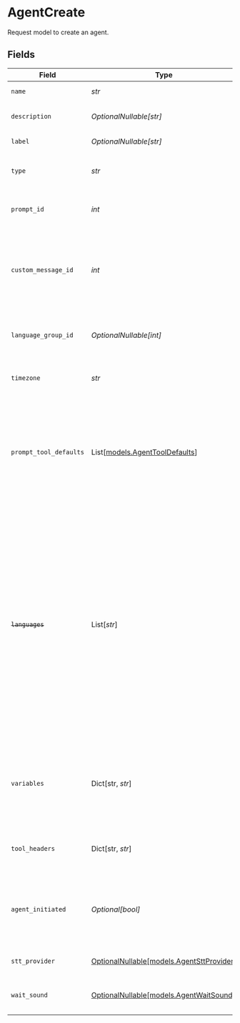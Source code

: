 # AgentCreate

Request model to create an agent.


## Fields

| Field                                                                                                                                                                                                                                                                              | Type                                                                                                                                                                                                                                                                               | Required                                                                                                                                                                                                                                                                           | Description                                                                                                                                                                                                                                                                        | Example                                                                                                                                                                                                                                                                            |
| ---------------------------------------------------------------------------------------------------------------------------------------------------------------------------------------------------------------------------------------------------------------------------------- | ---------------------------------------------------------------------------------------------------------------------------------------------------------------------------------------------------------------------------------------------------------------------------------- | ---------------------------------------------------------------------------------------------------------------------------------------------------------------------------------------------------------------------------------------------------------------------------------- | ---------------------------------------------------------------------------------------------------------------------------------------------------------------------------------------------------------------------------------------------------------------------------------- | ---------------------------------------------------------------------------------------------------------------------------------------------------------------------------------------------------------------------------------------------------------------------------------- |
| `name`                                                                                                                                                                                                                                                                             | *str*                                                                                                                                                                                                                                                                              | :heavy_check_mark:                                                                                                                                                                                                                                                                 | The agent name                                                                                                                                                                                                                                                                     | Weather agent                                                                                                                                                                                                                                                                      |
| `description`                                                                                                                                                                                                                                                                      | *OptionalNullable[str]*                                                                                                                                                                                                                                                            | :heavy_minus_sign:                                                                                                                                                                                                                                                                 | The agent description                                                                                                                                                                                                                                                              | Agent for answering questions about weather.                                                                                                                                                                                                                                       |
| `label`                                                                                                                                                                                                                                                                            | *OptionalNullable[str]*                                                                                                                                                                                                                                                            | :heavy_minus_sign:                                                                                                                                                                                                                                                                 | The agent label                                                                                                                                                                                                                                                                    | Information                                                                                                                                                                                                                                                                        |
| `type`                                                                                                                                                                                                                                                                             | *str*                                                                                                                                                                                                                                                                              | :heavy_check_mark:                                                                                                                                                                                                                                                                 | The agent type. Must be "ca_v1" currently.                                                                                                                                                                                                                                         | ca_v1                                                                                                                                                                                                                                                                              |
| `prompt_id`                                                                                                                                                                                                                                                                        | *int*                                                                                                                                                                                                                                                                              | :heavy_check_mark:                                                                                                                                                                                                                                                                 | ID of the prompt associated with the agent                                                                                                                                                                                                                                         | 1                                                                                                                                                                                                                                                                                  |
| `custom_message_id`                                                                                                                                                                                                                                                                | *int*                                                                                                                                                                                                                                                                              | :heavy_check_mark:                                                                                                                                                                                                                                                                 | Internal ID of the custom message that should be delivered at the beginning of a conversation with the agent                                                                                                                                                                       | 1                                                                                                                                                                                                                                                                                  |
| `language_group_id`                                                                                                                                                                                                                                                                | *OptionalNullable[int]*                                                                                                                                                                                                                                                            | :heavy_minus_sign:                                                                                                                                                                                                                                                                 | Internal ID of the language group associated with the agent                                                                                                                                                                                                                        | 1                                                                                                                                                                                                                                                                                  |
| `timezone`                                                                                                                                                                                                                                                                         | *str*                                                                                                                                                                                                                                                                              | :heavy_check_mark:                                                                                                                                                                                                                                                                 | The time zone in which the agent operates                                                                                                                                                                                                                                          | America/New_York                                                                                                                                                                                                                                                                   |
| `prompt_tool_defaults`                                                                                                                                                                                                                                                             | List[[models.AgentToolDefaults](../models/agenttooldefaults.md)]                                                                                                                                                                                                                   | :heavy_minus_sign:                                                                                                                                                                                                                                                                 | Agent-level static parameter values for the agent's tools, overriding any tool-level defaults                                                                                                                                                                                      | {<br/>"default_values": [<br/>{<br/>"default_value": "fahrenheit",<br/>"field_name": "temperature_unit"<br/>}<br/>],<br/>"tool_name": "get_weather"<br/>}                                                                                                                          |
| ~~`languages`~~                                                                                                                                                                                                                                                                    | List[*str*]                                                                                                                                                                                                                                                                        | :heavy_minus_sign:                                                                                                                                                                                                                                                                 | : warning: ** DEPRECATED **: This will be removed in a future release, please migrate away from it as soon as possible.<br/><br/>BCP 47 codes of languages the agent supports. (DEPRECATED - pass an empty list here and use language group ID to link agent to a language group instead.) | [<br/>"en-US",<br/>"es-US"<br/>]                                                                                                                                                                                                                                                   |
| `variables`                                                                                                                                                                                                                                                                        | Dict[str, *str*]                                                                                                                                                                                                                                                                   | :heavy_check_mark:                                                                                                                                                                                                                                                                 | Custom context variables for the conversation session. Keys should be prefixed with "vars.".                                                                                                                                                                                       | {<br/>"vars.location_name": "Main Street Pizza"<br/>}                                                                                                                                                                                                                              |
| `tool_headers`                                                                                                                                                                                                                                                                     | Dict[str, *str*]                                                                                                                                                                                                                                                                   | :heavy_check_mark:                                                                                                                                                                                                                                                                 | Optional headers to include in tool calls for agent.                                                                                                                                                                                                                               | {<br/>"Authorization": "Basic sometoken"<br/>}                                                                                                                                                                                                                                     |
| `agent_initiated`                                                                                                                                                                                                                                                                  | *Optional[bool]*                                                                                                                                                                                                                                                                   | :heavy_minus_sign:                                                                                                                                                                                                                                                                 | Whether the agent initiates conversation with a user after the custom message is delivered                                                                                                                                                                                         | false                                                                                                                                                                                                                                                                              |
| `stt_provider`                                                                                                                                                                                                                                                                     | [OptionalNullable[models.AgentSttProvider]](../models/agentsttprovider.md)                                                                                                                                                                                                         | :heavy_minus_sign:                                                                                                                                                                                                                                                                 | Speech-to-text provider for the agent.                                                                                                                                                                                                                                             | Google STT V1                                                                                                                                                                                                                                                                      |
| `wait_sound`                                                                                                                                                                                                                                                                       | [OptionalNullable[models.AgentWaitSound]](../models/agentwaitsound.md)                                                                                                                                                                                                             | :heavy_minus_sign:                                                                                                                                                                                                                                                                 | Sound to play while waiting for a response from the LLM.                                                                                                                                                                                                                           | No Sound                                                                                                                                                                                                                                                                           |